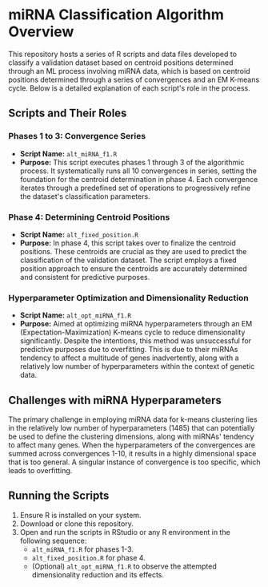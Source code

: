 # miRNA Classification Algorithm Overview

This repository hosts a series of R scripts and data files developed to classify a validation dataset based on centroid positions determined through an ML process involving miRNA data, which is based on centroid positions determined through a series of convergences and an EM K-means cycle. Below is a detailed explanation of each script's role in the process.

## Scripts and Their Roles

### Phases 1 to 3: Convergence Series

- **Script Name:** `alt_miRNA_f1.R`
- **Purpose:** This script executes phases 1 through 3 of the algorithmic process. It systematically runs all 10 convergences in series, setting the foundation for the centroid determination in phase 4. Each convergence iterates through a predefined set of operations to progressively refine the dataset's classification parameters.

### Phase 4: Determining Centroid Positions

- **Script Name:** `alt_fixed_position.R`
- **Purpose:** In phase 4, this script takes over to finalize the centroid positions. These centroids are crucial as they are used to predict the classification of the validation dataset. The script employs a fixed position approach to ensure the centroids are accurately determined and consistent for predictive purposes.

### Hyperparameter Optimization and Dimensionality Reduction

- **Script Name:** `alt_opt_miRNA_f1.R`
- **Purpose:** Aimed at optimizing miRNA hyperparameters through an EM (Expectation-Maximization) K-means cycle to reduce dimensionality significantly. Despite the intentions, this method was unsuccessful for predictive purposes due to overfitting. This is due to their miRNAs tendency to affect a multitude of genes inadvertently, along with a relatively low number of hyperparameters within the context of genetic data.

## Challenges with miRNA Hyperparameters

The primary challenge in employing miRNA data for k-means clustering lies in the relatively low number of hyperparameters (1485) that can potentially be used to define the clustering dimensions, along with miRNAs' tendency to affect many genes. When the hyperparameters of the convergences are summed across convergences 1-10, it results in a highly dimensional space that is too general. A singular instance of convergence is too specific, which leads to overfitting.

## Running the Scripts

1. Ensure R is installed on your system.
2. Download or clone this repository.
3. Open and run the scripts in RStudio or any R environment in the following sequence:
   - `alt_miRNA_f1.R` for phases 1-3.
   - `alt_fixed_position.R` for phase 4.
   - (Optional) `alt_opt_miRNA_f1.R` to observe the attempted dimensionality reduction and its effects.



